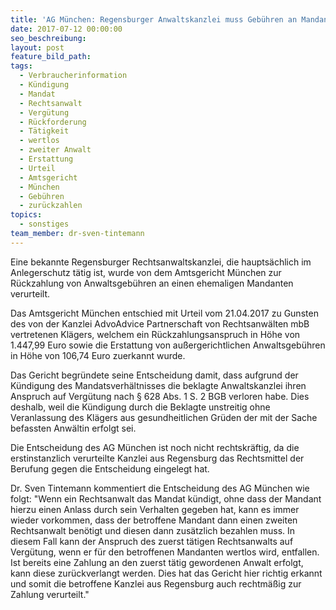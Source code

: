 ```yaml
---
title: 'AG München: Regensburger Anwaltskanzlei muss Gebühren an Mandant zurückzahlen'
date: 2017-07-12 00:00:00
seo_beschreibung:
layout: post
feature_bild_path:
tags:
  - Verbraucherinformation
  - Kündigung
  - Mandat
  - Rechtsanwalt
  - Vergütung
  - Rückforderung
  - Tätigkeit
  - wertlos
  - zweiter Anwalt
  - Erstattung
  - Urteil
  - Amtsgericht
  - München
  - Gebühren
  - zurückzahlen
topics:
  - sonstiges
team_member: dr-sven-tintemann
---
```



Eine bekannte Regensburger Rechtsanwaltskanzlei, die hauptsächlich im Anlegerschutz tätig ist, wurde von dem Amtsgericht München zur Rückzahlung von Anwaltsgebühren an einen ehemaligen Mandanten verurteilt.

Das Amtsgericht München entschied mit Urteil vom 21.04.2017 zu Gunsten des von der Kanzlei AdvoAdvice Partnerschaft von Rechtsanwälten mbB vertretenen Klägers, welchem ein Rückzahlungsanspruch in Höhe von 1.447,99 Euro sowie die Erstattung von außergerichtlichen Anwaltsgebühren in Höhe von 106,74 Euro zuerkannt wurde.

Das Gericht begründete seine Entscheidung damit, dass aufgrund der Kündigung des Mandatsverhältnisses die beklagte Anwaltskanzlei ihren Anspruch auf Vergütung nach § 628 Abs. 1 S. 2 BGB verloren habe. Dies deshalb, weil die Kündigung durch die Beklagte unstreitig ohne Veranlassung des Klägers aus gesundheitlichen Grüden der mit der Sache befassten Anwältin erfolgt sei.

Die Entscheidung des AG München ist noch nicht rechtskräftig, da die erstinstanzlich verurteilte Kanzlei aus Regensburg das Rechtsmittel der Berufung gegen die Entscheidung eingelegt hat.

Dr. Sven Tintemann kommentiert die Entscheidung des AG München wie folgt: "Wenn ein Rechtsanwalt das Mandat kündigt, ohne dass der Mandant hierzu einen Anlass durch sein Verhalten gegeben hat, kann es immer wieder vorkommen, dass der betroffene Mandant dann einen zweiten Rechtsanwalt benötigt und diesen dann zusätzlich bezahlen muss. In diesem Fall kann der Anspruch des zuerst tätigen Rechtsanwalts auf Vergütung, wenn er für den betroffenen Mandanten wertlos wird, entfallen. Ist bereits eine Zahlung an den zuerst tätig gewordenen Anwalt erfolgt, kann diese zurückverlangt werden. Dies hat das Gericht hier richtig erkannt und somit die betroffene Kanzlei aus Regensburg auch rechtmäßig zur Zahlung verurteilt."